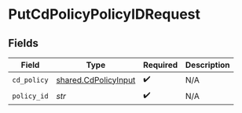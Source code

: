 # PutCdPolicyPolicyIDRequest


## Fields

| Field                                                        | Type                                                         | Required                                                     | Description                                                  |
| ------------------------------------------------------------ | ------------------------------------------------------------ | ------------------------------------------------------------ | ------------------------------------------------------------ |
| `cd_policy`                                                  | [shared.CdPolicyInput](../../models/shared/cdpolicyinput.md) | :heavy_check_mark:                                           | N/A                                                          |
| `policy_id`                                                  | *str*                                                        | :heavy_check_mark:                                           | N/A                                                          |